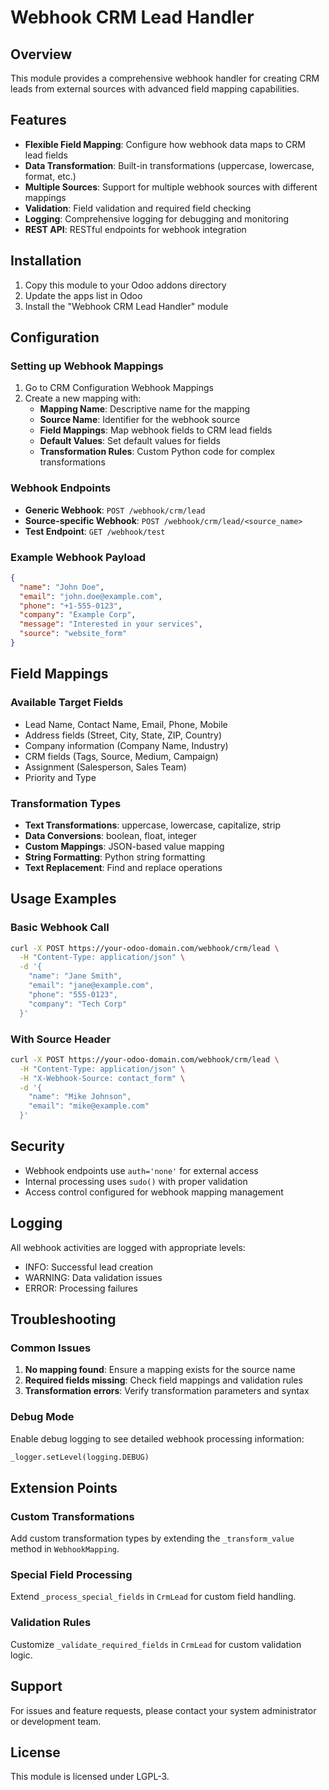﻿# Webhook CRM Lead Handler

## Overview

This module provides a comprehensive webhook handler for creating CRM leads from external sources with advanced field mapping capabilities.

## Features

- **Flexible Field Mapping**: Configure how webhook data maps to CRM lead fields
- **Data Transformation**: Built-in transformations (uppercase, lowercase, format, etc.)
- **Multiple Sources**: Support for multiple webhook sources with different mappings
- **Validation**: Field validation and required field checking
- **Logging**: Comprehensive logging for debugging and monitoring
- **REST API**: RESTful endpoints for webhook integration

## Installation

1. Copy this module to your Odoo addons directory
2. Update the apps list in Odoo
3. Install the "Webhook CRM Lead Handler" module

## Configuration

### Setting up Webhook Mappings

1. Go to CRM  Configuration  Webhook Mappings
2. Create a new mapping with:
   - **Mapping Name**: Descriptive name for the mapping
   - **Source Name**: Identifier for the webhook source
   - **Field Mappings**: Map webhook fields to CRM lead fields
   - **Default Values**: Set default values for fields
   - **Transformation Rules**: Custom Python code for complex transformations

### Webhook Endpoints

- **Generic Webhook**: `POST /webhook/crm/lead`
- **Source-specific Webhook**: `POST /webhook/crm/lead/<source_name>`
- **Test Endpoint**: `GET /webhook/test`

### Example Webhook Payload

```json
{
  "name": "John Doe",
  "email": "john.doe@example.com",
  "phone": "+1-555-0123",
  "company": "Example Corp",
  "message": "Interested in your services",
  "source": "website_form"
}
```

## Field Mappings

### Available Target Fields

- Lead Name, Contact Name, Email, Phone, Mobile
- Address fields (Street, City, State, ZIP, Country)
- Company information (Company Name, Industry)
- CRM fields (Tags, Source, Medium, Campaign)
- Assignment (Salesperson, Sales Team)
- Priority and Type

### Transformation Types

- **Text Transformations**: uppercase, lowercase, capitalize, strip
- **Data Conversions**: boolean, float, integer
- **Custom Mappings**: JSON-based value mapping
- **String Formatting**: Python string formatting
- **Text Replacement**: Find and replace operations

## Usage Examples

### Basic Webhook Call

```bash
curl -X POST https://your-odoo-domain.com/webhook/crm/lead \
  -H "Content-Type: application/json" \
  -d '{
    "name": "Jane Smith",
    "email": "jane@example.com",
    "phone": "555-0123",
    "company": "Tech Corp"
  }'
```

### With Source Header

```bash
curl -X POST https://your-odoo-domain.com/webhook/crm/lead \
  -H "Content-Type: application/json" \
  -H "X-Webhook-Source: contact_form" \
  -d '{
    "name": "Mike Johnson",
    "email": "mike@example.com"
  }'
```

## Security

- Webhook endpoints use `auth='none'` for external access
- Internal processing uses `sudo()` with proper validation
- Access control configured for webhook mapping management

## Logging

All webhook activities are logged with appropriate levels:
- INFO: Successful lead creation
- WARNING: Data validation issues
- ERROR: Processing failures

## Troubleshooting

### Common Issues

1. **No mapping found**: Ensure a mapping exists for the source name
2. **Required fields missing**: Check field mappings and validation rules
3. **Transformation errors**: Verify transformation parameters and syntax

### Debug Mode

Enable debug logging to see detailed webhook processing information:

```python
_logger.setLevel(logging.DEBUG)
```

## Extension Points

### Custom Transformations

Add custom transformation types by extending the `_transform_value` method in `WebhookMapping`.

### Special Field Processing

Extend `_process_special_fields` in `CrmLead` for custom field handling.

### Validation Rules

Customize `_validate_required_fields` in `CrmLead` for custom validation logic.

## Support

For issues and feature requests, please contact your system administrator or development team.

## License

This module is licensed under LGPL-3.

